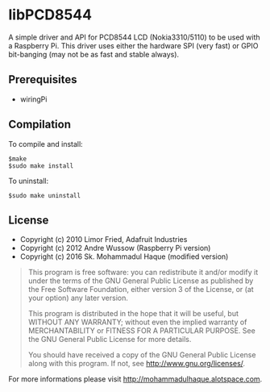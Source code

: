 # libPCD8544
A simple driver and API for PCD8544 LCD (Nokia3310/5110) to be used with a Raspberry Pi.
This driver uses either the hardware SPI (very fast) or GPIO bit-banging (may not be as fast and stable always).


Prerequisites
---
* wiringPi


Compilation
---
To compile and install:  

    $make  
    $sudo make install

To uninstall:  

    $sudo make uninstall


License
---
* Copyright (c) 2010 Limor Fried, Adafruit Industries
* Copyright (c) 2012 Andre Wussow (Raspberry Pi version)
* Copyright (c) 2016 Sk. Mohammadul Haque (modified version)

> This program is free software: you can redistribute it and/or modify
> it under the terms of the GNU General Public License as published by
> the Free Software Foundation, either version 3 of the License, or
> (at your option) any later version.  
>
> This program is distributed in the hope that it will be useful,
> but WITHOUT ANY WARRANTY; without even the implied warranty of
> MERCHANTABILITY or FITNESS FOR A PARTICULAR PURPOSE.  See the
> GNU General Public License for more details.  
>
> You should have received a copy of the GNU General Public License
> along with this program.  If not, see <http://www.gnu.org/licenses/>.


For more informations please visit http://mohammadulhaque.alotspace.com.
